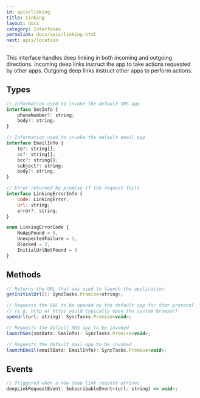 ```yaml
---
id: apis/linking
title: Linking
layout: docs
category: Interfaces
permalink: docs/apis/linking.html
next: apis/location
---
```


This interface handles deep linking in both incoming and outgoing directions. Incoming deep links instruct the app to take actions requested by other apps. Outgoing deep links instruct other apps to perform actions.

## Types
``` javascript
// Information used to invoke the default SMS app
interface SmsInfo {
    phoneNumber?: string;
    body?: string;
}

// Information used to invoke the default email app
interface EmailInfo {
    to?: string[];
    cc?: string[];
    bcc?: string[];
    subject?: string;
    body?: string;
}

// Error returned by promise if the request fails
interface LinkingErrorInfo {
    code: LinkingError;
    url: string;
    error?: string;
}

enum LinkingErrorCode {
    NoAppFound = 0,
    UnexpectedFailure = 1,
    Blocked = 2,
    InitialUrlNotFound = 3
}
```

## Methods
``` javascript
// Returns the URL that was used to launch the application
getInitialUrl(): SyncTasks.Promise<string>;

// Requests the URL to be opened by the default app for that protocol
// (e.g. http or https would typically open the system browser)
openUrl(url: string): SyncTasks.Promise<void>;

// Requests the default SMS app to be invoked
launchSms(smsData: SmsInfo): SyncTasks.Promise<void>;

// Requests the default mail app to be invoked
launchEmail(emailData: EmailInfo): SyncTasks.Promise<void>;
```

## Events
``` javascript
// Triggered when a new deep link request arrives
deepLinkRequestEvent: SubscribableEvent<(url: string) => void>;
```
